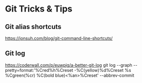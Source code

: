 # Git Tricks & Tips

## Git alias shortcuts
https://jonsuh.com/blog/git-command-line-shortcuts/

## Git log 
https://coderwall.com/p/euwpig/a-better-git-log
git log --graph --pretty=format:'%Cred%h%Creset -%C(yellow)%d%Creset %s %Cgreen(%cr) %C(bold blue)<%an>%Creset' --abbrev-commit

